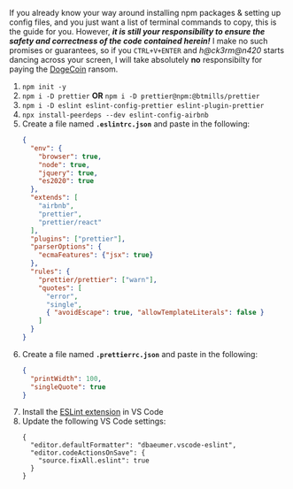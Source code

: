 If you already know your way around installing npm packages & setting up config files, and you just want a list of terminal commands to copy, this is the guide for you. However, _**it is still your responsibility to ensure the safety and correctness of the code contained herein!**_ I make no such promises or guarantees, so if you `CTRL+V+ENTER` and _h@ck3rm@n420_ starts dancing across your screen, I will take absolutely **no** responsibilty for paying the [DogeCoin](https://dogecoin.com/) ransom.

1. `npm init -y`
1. `npm i -D prettier` **OR** `npm i -D prettier@npm:@btmills/prettier`
1. `npm i -D eslint eslint-config-prettier eslint-plugin-prettier`
1. `npx install-peerdeps --dev eslint-config-airbnb`
1. Create a file named **`.eslintrc.json`** and paste in the following:  
    ```json
    {
      "env": {
        "browser": true,
        "node": true,
        "jquery": true,
        "es2020": true
      },
      "extends": [
        "airbnb",
        "prettier",
        "prettier/react"
      ],
      "plugins": ["prettier"],
      "parserOptions": {
        "ecmaFeatures": {"jsx": true}
      },
      "rules": {
        "prettier/prettier": ["warn"],
        "quotes": [
          "error",
          "single",
          { "avoidEscape": true, "allowTemplateLiterals": false }
        ]
      }
    }
    ```
1. Create a file named **`.prettierrc.json`** and paste in the following:
    ```json
    {
      "printWidth": 100,
      "singleQuote": true
    }
    ```
1. Install the [ESLint extension](https://marketplace.visualstudio.com/items?itemName=dbaeumer.vscode-eslint) in VS Code
1. Update the following VS Code settings:
    ```jsonc
    {
      "editor.defaultFormatter": "dbaeumer.vscode-eslint",
      "editor.codeActionsOnSave": {
        "source.fixAll.eslint": true
      }
    }
    ```